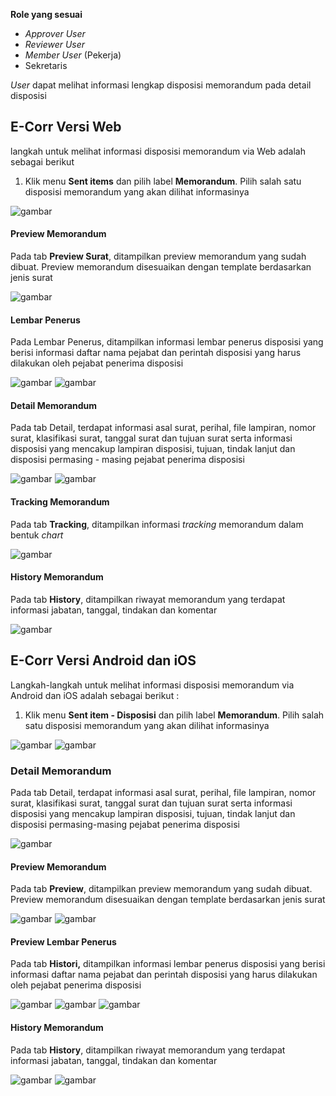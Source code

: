 **Role yang sesuai**

- _Approver User_
- _Reviewer User_
- _Member User_ (Pekerja)
- Sekretaris

_User_ dapat melihat informasi lengkap disposisi memorandum pada detail disposisi

## **E-Corr Versi Web**

langkah untuk melihat informasi disposisi memorandum via Web adalah sebagai berikut

1. Klik menu **Sent items** dan pilih label **Memorandum**. Pilih salah satu disposisi memorandum yang akan dilihat informasinya

![gambar](Memorandum/MM_Web/02MM-72.png)

#### **Preview Memorandum**

Pada tab **Preview Surat**, ditampilkan preview memorandum yang sudah dibuat. Preview memorandum disesuaikan dengan template berdasarkan jenis surat

![gambar](Memorandum/MM_Web/02MM-73.png)

#### **Lembar Penerus**

Pada Lembar Penerus, ditampilkan informasi lembar penerus disposisi yang berisi informasi daftar nama pejabat dan perintah disposisi yang harus dilakukan oleh pejabat penerima disposisi

![gambar](Memorandum/MM_Web/02MM-74.png)
![gambar](Memorandum/MM_Web/03MM-74.png)

#### **Detail Memorandum**

Pada tab Detail, terdapat informasi asal surat, perihal, file lampiran, nomor surat, klasifikasi surat, tanggal surat dan tujuan surat serta informasi disposisi yang mencakup lampiran disposisi, tujuan, tindak lanjut dan disposisi permasing - masing pejabat penerima disposisi

![gambar](Memorandum/MM_Web/02MM-75.png)
![gambar](Memorandum/MM_Web/03MM-75.png)

#### **Tracking Memorandum**

Pada tab **Tracking**, ditampilkan informasi _tracking_ memorandum dalam bentuk _chart_

![gambar](Memorandum/MM_Web/02MM-76.png)

#### **History Memorandum**

Pada tab **History**, ditampilkan riwayat memorandum yang terdapat informasi jabatan, tanggal, tindakan dan komentar

![gambar](Memorandum/MM_Web/02MM-77.png)



## **E-Corr Versi Android dan iOS**

Langkah-langkah untuk melihat informasi disposisi memorandum via Android dan iOS adalah sebagai berikut :

1. Klik menu **Sent item - Disposisi** dan pilih label **Memorandum**. Pilih salah satu disposisi memorandum yang akan dilihat informasinya

![gambar](Memorandum/MM_Android/Infodisposisi/02A01.png) ![gambar](Memorandum/MM_Android/Infodisposisi/02A02.png)

### **Detail Memorandum**

Pada tab Detail, terdapat informasi asal surat, perihal, file lampiran, nomor surat, klasifikasi surat, tanggal surat dan tujuan surat serta informasi disposisi yang mencakup lampiran disposisi, tujuan, tindak lanjut dan disposisi permasing-masing pejabat penerima disposisi

![gambar](Memorandum/MM_Android/Infodisposisi/02D01.png)

#### **Preview Memorandum**

Pada tab **Preview**, ditampilkan preview memorandum yang sudah dibuat. Preview memorandum disesuaikan dengan template berdasarkan jenis surat

![gambar](Memorandum/MM_Android/Infodisposisi/02P01.png)
![gambar](Memorandum/MM_Android/Infodisposisi/03P01.png)

#### **Preview Lembar Penerus**

Pada tab **Histori,** ditampilkan informasi lembar penerus disposisi yang berisi informasi daftar nama pejabat dan perintah disposisi yang harus dilakukan oleh pejabat penerima disposisi

![gambar](Memorandum/MM_Android/Infodisposisi/02PL01.png) ![gambar](Memorandum/MM_Android/Infodisposisi/03PL01.png)
![gambar](Memorandum/MM_Android/Infodisposisi/02PL02.png)

#### **History Memorandum**

Pada tab **History**, ditampilkan riwayat memorandum yang terdapat informasi jabatan, tanggal, tindakan dan komentar

![gambar](Memorandum/MM_Android/Infodisposisi/02H01.png) ![gambar](Memorandum/MM_Android/Infodisposisi/02H02.png)
